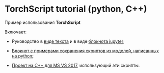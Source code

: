 # TorchScript tutorial (python, C++)

Пример использования **TorchScript**

Включает:

* Руководство в [виде текста](paper.md) и в виде [блокнота jupyter](paper.ipynb);

* [Блокнот с примерами сохранения скриптов из моделей, написанных на python](prepare_scripts.ipynb);

* [Проект на С++ для MS VS 2017](cpp_proj), использующий эти скрипты.